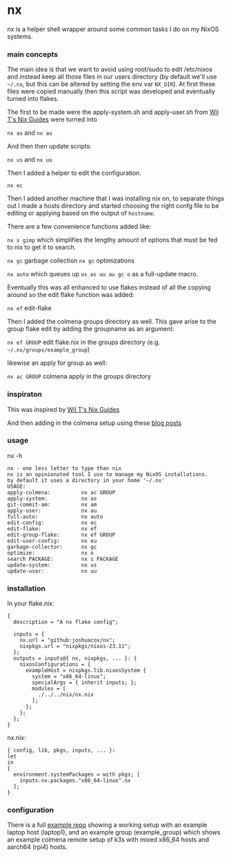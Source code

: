 # nx

nx is a helper shell wrapper around some common tasks I do on my NixOS systems.

### main concepts 

The main idea is that we want to avoid using root/sudo to edit /etc/nixos and instead keep all those files in our users directory (by default we'll use `~/.nx`, but this can be altered by setting the env var `NX_DIR`).  At first these files were copied manually then this script was developed and eventually turned into flakes.

The first to be made were the apply-system.sh and apply-user.sh from [Wil T's Nix Guides](https://nixos.wiki/wiki/Wil_T_Nix_Guides) were turned into

`nx as`
and
`nx au`

And then then update scripts:

`nx us`
and
`nx uu`

Then I added a helper to edit the configuration.

`nx ec`

Then I added another machine that I was installing nix on, to separate things out I made a hosts directory and started choosing the right confg file to be editing or applying based on the output of `hostname`.

There are a few convenience functions added like:

`nx s gimp` which simplifies the lengthy amount of options that must be fed to nix to get it to search.

`nx gc` garbage collection 
`nx gc` optimizations

`nx auto` which queues up `us as uu au gc o` as a full-update macro.  

Eventually this was all enhanced to use flakes instead of all the copying around so the edit flake function was added:

`nx ef`  edit-flake

Then I added the colmena groups directory as well. This gave arise to the group flake edit by adding the groupname as an argument:

`nx ef GROUP`  edit flake.nix in the groups directory (e.g. `~/.nx/groups/example_group`)

likewise an apply for group as well:

`nx ac GROUP`  colmena apply in the groups directory

### inspiraton

This was inspired by [Wil T's Nix Guides](https://nixos.wiki/wiki/Wil_T_Nix_Guides)

And then adding in the colmena setup using these [blog posts](https://haseebmajid.dev/posts/2023-11-30-til-how-to-use-sops-nix-with-colmena/)

### usage

nx -h 

```
nx - one less letter to type than nix
nx is an opinionated tool I use to manage my NixOS installations.
by default it uses a directory in your home '~/.nx'
USAGE:
apply-colmena:          nx ac GROUP
apply-system:           nx as
git-commit-am:          nx am
apply-user:             nx au
full-auto:              nx auto
edit-config:            nx ec
edit-flake:             nx ef
edit-group-flake:       nx ef GROUP
edit-user-config:       nx eu
garbage-collector:      nx gc
optimize:               nx o
search PACKAGE:         nx s PACKAGE
update-system:          nx us
update-user:            nx uu
```

### installation

In your flake.nix:

```
{
  description = "A nx flake config";

  inputs = {
    nx.url = "github:joshuacox/nx";
    nixpkgs.url = "nixpkgs/nixos-23.11";
  };
  outputs = inputs@{ nx, nixpkgs, ... }: {
    nixosConfigurations = {
      exampleHost = nixpkgs.lib.nixosSystem {
        system = "x86_64-linux";
        specialArgs = { inherit inputs; };
        modules = [
          ./../../nix/nx.nix
        ];
      };
    };
  };
}

```


nx.nix:
```
{ config, lib, pkgs, inputs, ... }:
let
in
{
  environment.systemPackages = with pkgs; [ 
    inputs.nx.packages."x86_64-linux".nx
  ];
}
```

### configuration

There is a full [example repo](https://github.com/joshuacox/nx_example) showing a working setup with an example laptop host (laptop1), and an example group (example_group) which shows an example colmena remote setup of k3s with mixed x86_64 hosts and aarch64 (rpi4) hosts.
